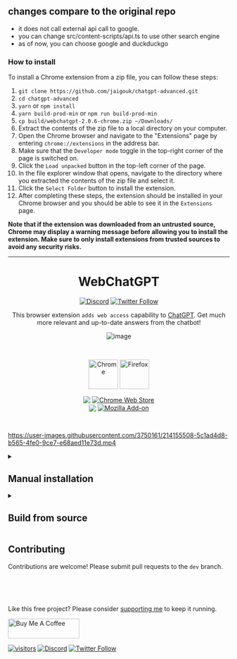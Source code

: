 ## changes compare to the original repo

- it does not call external api call to google.
- you can change src/content-scripts/api.ts to use other search engine
- as of now, you can choose google and duckduckgo

### How to install

To install a Chrome extension from a zip file, you can follow these steps:

1. `git clone https://github.com/jaigouk/chatgpt-advanced.git`
2. `cd chatgpt-advanced`
3. `yarn` or `npm install`
4. `yarn build-prod-min` or `npm run build-prod-min`
5. `cp build/webchatgpt-2.0.6-chrome.zip ~/Downloads/`
6. Extract the contents of the zip file to a local directory on your computer.
7. Open the Chrome browser and navigate to the "Extensions" page by entering `chrome://extensions` in the address bar.
8. Make sure that the `Developer mode` toggle in the top-right corner of the page is switched on.
9. Click the `Load unpacked` button in the top-left corner of the page.
10. In the file explorer window that opens, navigate to the directory where you extracted the contents of the zip file and select it.
11. Click the `Select Folder` button to install the extension.
12. After completing these steps, the extension should be installed in your Chrome browser and you should be able to see it in the `Extensions` page.

**Note that if the extension was downloaded from an untrusted source, Chrome may display a warning message before allowing you to install the extension. Make sure to only install extensions from trusted sources to avoid any security risks.**

<hr/>

[link-chrome]: https://chrome.google.com/webstore/detail/chatgpt-advanced/lpfemeioodjbpieminkklglpmhlngfcn 'Chrome Web Store'
[link-firefox]: https://addons.mozilla.org/en-US/firefox/addon/web-chatgpt/ 'Firefox Addons'

<div align="center">
<h1>WebChatGPT</h1>

[![Discord](https://img.shields.io/discord/1060110102188797992?color=green&label=Join%20server&logo=discord)](https://discord.gg/nmCjvyVpnB) [![Twitter Follow](https://img.shields.io/twitter/follow/hahahahohohe?label=follow%20me&style=social)](https://twitter.com/hahahahohohe)


This browser extension `adds web access` capability to [ChatGPT](https://chat.openai.com/). Get much more relevant and up-to-date answers from the chatbot!

![image](https://user-images.githubusercontent.com/3750161/214144292-4fb34667-015a-43f3-906d-1d2d065d67f0.png)


<br>

[<img src="https://user-images.githubusercontent.com/3750161/214147732-c75e96a4-48a4-4b64-b407-c2402e899a75.PNG" height="67" alt="Chrome" valign="middle">][link-chrome] [<img src="https://user-images.githubusercontent.com/3750161/214148610-acdef778-753e-470e-8765-6cc97bca85ed.png" height="67" alt="Firefox" valign="middle">][link-firefox]

[<img valign="middle" src="https://img.shields.io/chrome-web-store/v/lpfemeioodjbpieminkklglpmhlngfcn.svg">][link-chrome] [<img valign="middle" alt="Chrome Web Store" src="https://img.shields.io/chrome-web-store/users/lpfemeioodjbpieminkklglpmhlngfcn?color=blue">][link-chrome]
<br>
[<img valign="middle" src="https://img.shields.io/amo/v/web-chatgpt">][link-firefox]
[<img valign="middle" alt="Mozilla Add-on" src="https://img.shields.io/amo/users/web-chatgpt">][link-firefox]
</div>
<br>

https://user-images.githubusercontent.com/3750161/214155508-5c1ad4d8-b565-4fe0-9ce7-e68aed11e73d.mp4


<details>
   <summary><h2>Manual installation</h2></summary>

  ### Chrome, Microsoft Edge, etc.
  1. Download prebuilt chrome zip file from [here](https://github.com/qunash/chatgpt-advanced/tree/main/build).
  2. Unzip the file.
  3. Open `chrome://extensions` in Chrome / `edge://extensions` in Microsoft Edge.
  4. Enable developer mode (top right corner).
  5. Click on `Load unpacked` and select the unzipped folder.
  6. Go to [ChatGPT](https://chat.openai.com/chat/) and enjoy!

  ### Firefox
  1. Download prebuilt firefox zip file from [here](https://github.com/qunash/chatgpt-advanced/tree/main/build).

  #### Temporary installation, in official Release or Beta
  1. Go to `about:debugging#/runtime/this-firefox`.
  2. Click `Load Temporary Add-on` button, then select the zip file you re-zipped.

  #### Persistent installation, in Nightly or Developer Edition
  1. Open Firefox, go to `about:config` and set `xpinstall.signatures.required` to `false`.
  2. Go to `about:addons`
  3. Click on the gear icon in the top right corner of the Add-ons page and select `Install Add-on From File`.
  4. Select the zip file and click open.
  5. Firefox will prompt you to confirm the installation of the addon. Click Install.
  6. The addon will be installed and will appear in the list of installed addons on the Add-ons page.
  7. Go to [ChatGPT](https://chat.openai.com/chat/) and enjoy!
</details>

<details>
<summary><h2>Build from source</h2></summary>

1. `git clone https://github.com/qunash/chatgpt-advanced.git`
2. `npm install`
3. `npm run build-prod`
4. Grab your zip extension from `build/` folder
</details>

## Contributing

Contributions are welcome! Please submit pull requests to the `dev` branch.

<br><br><br>


Like this free project? Please consider [supporting me](https://www.buymeacoffee.com/anzorq) to keep it running.

[<a href="https://www.buymeacoffee.com/anzorq" target="_blank"><img src="https://cdn.buymeacoffee.com/buttons/v2/default-yellow.png" height="45px" width="162px" alt="Buy Me A Coffee"></a>](https://www.buymeacoffee.com/anzorq)

[![visitors](https://visitor-badge.glitch.me/badge?page_id=qunash/chatgpt-advanced)](https://visitor-badge.glitch.me) [![Discord](https://img.shields.io/discord/1060110102188797992?color=green&label=Join%20server&logo=discord)](https://discord.gg/nmCjvyVpnB) [![Twitter Follow](https://img.shields.io/twitter/follow/hahahahohohe?label=follow%20me&style=social)](https://twitter.com/hahahahohohe)

